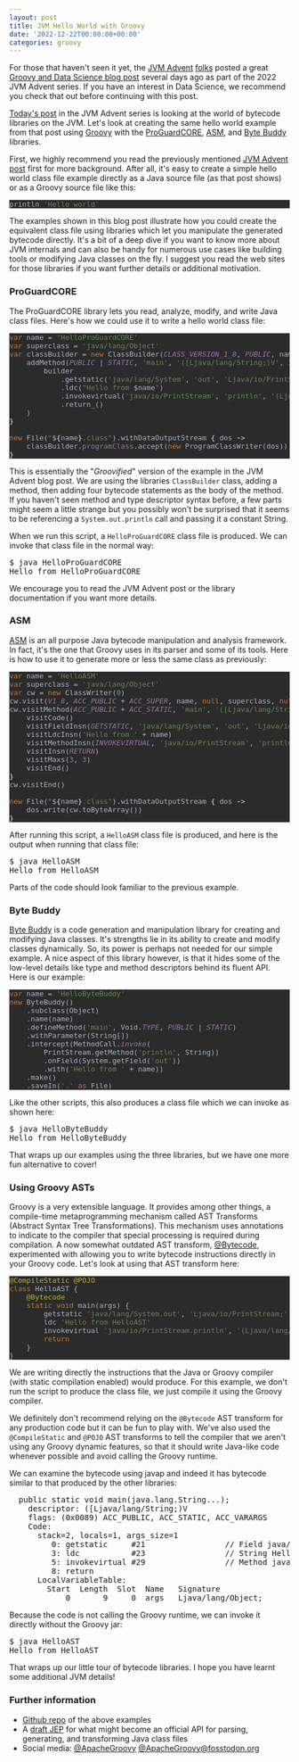 ```yaml
---
layout: post
title: JVM Hello World with Groovy
date: '2022-12-22T00:00:00+00:00'
categories: groovy
---
```

<p>For those that haven't seen it yet, the <a href="https://www.javaadvent.com/" target="_blank">JVM Advent</a> <a href="https://twitter.com/JavaAdvent" target="_blank">folks</a> posted a great <a href="https://www.javaadvent.com/2022/12/groovy-and-data-science.html" target="_blank">Groovy and Data Science blog post</a> several days ago as part of the 2022 JVM Advent series. If you have an interest in Data Science, we recommend you check that out before continuing with this post.</p><p><a href="https://www.javaadvent.com/2022/12/jvm-hello-world.html" target="_blank">Today's post</a> in the JVM Advent series is looking at the world of bytecode libraries on the JVM. Let's look at creating the same hello world example from that post using <a href="http://groovy-lang.org/index.html" target="_blank">Groovy</a> with the <a href="https://github.com/Guardsquare/proguard-core" target="_blank">ProGuardCORE</a>, <a href="https://asm.ow2.io/" target="_blank">ASM</a>, and <a href="https://bytebuddy.net/" target="_blank">Byte Buddy</a> libraries.</p><p>First, we highly recommend you read the previously mentioned <a href="https://www.javaadvent.com/2022/12/jvm-hello-world.html" target="_blank">JVM Advent post</a> first for more background. After all, it's easy to create a simple hello world class file example directly as a Java source file (as that post shows) or as a Groovy source file like this:</p>

<pre style="background-color:#2b2b2b;color:#a9b7c6;font-family:'JetBrains Mono',monospace;font-size:9.6pt;">println <span style="color:#6a8759;">'Hello world'<br></span></pre>

<p>The examples shown in this blog post illustrate how you could create the equivalent class file using libraries which let you manipulate the generated bytecode directly. It's a bit of a deep dive if you want to know more about JVM internals and can also be handy for numerous use cases like building tools or&nbsp;modifying Java classes on the fly. I suggest you read the web sites for those libraries if you want further details or additional motivation.</p>

<h3>ProGuardCORE</h3>

<p>The ProGuardCORE library lets you&nbsp;read, analyze, modify, and write Java class files. Here's how we could use it to write a hello world class file:</p>

<pre style="background-color:#2b2b2b;color:#a9b7c6;font-family:'JetBrains Mono',monospace;font-size:9.6pt;"><span style="color:#cc7832;">var </span>name = <span style="color:#6a8759;">'HelloProGuardCORE'<br></span><span style="color:#cc7832;">var </span>superclass = <span style="color:#6a8759;">'java/lang/Object'<br></span><span style="color:#cc7832;">var </span>classBuilder = <span style="color:#cc7832;">new </span>ClassBuilder(<span style="color:#9876aa;font-style:italic;">CLASS_VERSION_1_8</span>, <span style="color:#9876aa;font-style:italic;">PUBLIC</span>, name, superclass).tap <span style="font-weight:bold;">{<br></span><span style="font-weight:bold;">    </span>addMethod(<span style="color:#9876aa;font-style:italic;">PUBLIC </span>| <span style="color:#9876aa;font-style:italic;">STATIC</span>, <span style="color:#6a8759;">'main'</span>, <span style="color:#6a8759;">'([Ljava/lang/String;)V'</span>, <span style="color:#6897bb;">100</span>, builder -&gt;<br>        builder<br>            .getstatic(<span style="color:#6a8759;">'java/lang/System'</span>, <span style="color:#6a8759;">'out'</span>, <span style="color:#6a8759;">'Ljava/io/PrintStream;'</span>)<br>            .ldc(<span style="color:#6a8759;">"Hello from </span>$name<span style="color:#6a8759;">"</span>)<br>            .invokevirtual(<span style="color:#6a8759;">'java/io/PrintStream'</span>, <span style="color:#6a8759;">'println'</span>, <span style="color:#6a8759;">'(Ljava/lang/String;)V'</span>)<br>            .return_()<br>    )<br><span style="font-weight:bold;">}<br></span><span style="font-weight:bold;"><br></span><span style="color:#cc7832;">new </span>File(<span style="color:#6a8759;">"</span>$<span style="font-weight:bold;">{</span>name<span style="font-weight:bold;">}</span><span style="color:#6a8759;">.class"</span>).withDataOutputStream <span style="font-weight:bold;">{ </span>dos <span style="font-weight:bold;">-&gt;<br></span><span style="font-weight:bold;">    </span>classBuilder.<span style="color:#9876aa;">programClass</span>.accept(<span style="color:#cc7832;">new </span>ProgramClassWriter(dos))<br><span style="font-weight:bold;">}<br></span></pre>

<p>This is essentially the "<i>Groovified</i>" version of the example in the JVM Advent blog post. We are using the libraries <code>ClassBuilder</code> class, adding a method, then adding four bytecode statements as the body of the method. If you haven't seen method and type descriptor syntax before, a few parts might seem a little strange but you possibly won't be surprised that it seems to be referencing a <code>System.out.println</code> call and passing it a constant String.</p>
<p>When we run this script, a <code>HelloProGuardCORE</code> class file is produced. We can invoke that class file in the normal way:</p>
<pre>$ java HelloProGuardCORE
Hello from HelloProGuardCORE
</pre>

<p>We encourage you to read the JVM Advent post or the library documentation if you want more details.</p>

<h3>ASM</h3>

<p><a href="https://asm.ow2.io/" target="_blank">ASM</a> is an all purpose Java bytecode manipulation and analysis framework. In fact, it's the one that Groovy uses in its parser and some of its tools. Here is how to use it to generate more or less the same class as previously:</p>

<pre style="background-color:#2b2b2b;color:#a9b7c6;font-family:'JetBrains Mono',monospace;font-size:9.6pt;"><span style="color:#cc7832;">var </span>name = <span style="color:#6a8759;">'HelloASM'<br></span><span style="color:#cc7832;">var </span>superclass = <span style="color:#6a8759;">'java/lang/Object'<br></span><span style="color:#cc7832;">var </span>cw = <span style="color:#cc7832;">new </span>ClassWriter(<span style="color:#6897bb;">0</span>)<br>cw.visit(<span style="color:#9876aa;font-style:italic;">V1_8</span>, <span style="color:#9876aa;font-style:italic;">ACC_PUBLIC </span>+ <span style="color:#9876aa;font-style:italic;">ACC_SUPER</span>, name, <span style="color:#cc7832;">null</span>, superclass, <span style="color:#cc7832;">null</span>)<br>cw.visitMethod(<span style="color:#9876aa;font-style:italic;">ACC_PUBLIC </span>+ <span style="color:#9876aa;font-style:italic;">ACC_STATIC</span>, <span style="color:#6a8759;">'main'</span>, <span style="color:#6a8759;">'([Ljava/lang/String;)V'</span>, <span style="color:#cc7832;">null</span>, <span style="color:#cc7832;">null</span>).with <span style="font-weight:bold;">{<br></span><span style="font-weight:bold;">    </span>visitCode()<br>    visitFieldInsn(<span style="color:#9876aa;font-style:italic;">GETSTATIC</span>, <span style="color:#6a8759;">'java/lang/System'</span>, <span style="color:#6a8759;">'out'</span>, <span style="color:#6a8759;">'Ljava/io/PrintStream;'</span>)<br>    visitLdcInsn(<span style="color:#6a8759;">'Hello from ' </span>+ name)<br>    visitMethodInsn(<span style="color:#9876aa;font-style:italic;">INVOKEVIRTUAL</span>, <span style="color:#6a8759;">'java/io/PrintStream'</span>, <span style="color:#6a8759;">'println'</span>, <span style="color:#6a8759;">'(Ljava/lang/String;)V'</span>, <span style="color:#cc7832;">false</span>)<br>    visitInsn(<span style="color:#9876aa;font-style:italic;">RETURN</span>)<br>    visitMaxs(<span style="color:#6897bb;">3</span>, <span style="color:#6897bb;">3</span>)<br>    visitEnd()<br><span style="font-weight:bold;">}<br></span>cw.visitEnd()<br><br><span style="color:#cc7832;">new </span>File(<span style="color:#6a8759;">"</span>$<span style="font-weight:bold;">{</span>name<span style="font-weight:bold;">}</span><span style="color:#6a8759;">.class"</span>).withDataOutputStream <span style="font-weight:bold;">{ </span>dos <span style="font-weight:bold;">-&gt;<br></span><span style="font-weight:bold;">    </span>dos.write(cw.toByteArray())<br><span style="font-weight:bold;">}<br></span></pre>

<p>After running this script, a <code>HelloASM</code> class file is produced, and here is the output when running that class file:</p>
<pre>$ java HelloASM
Hello from HelloASM
</pre>

<p>Parts of the code should look familiar to the previous example.</p>

<h3>Byte Buddy</h3>

<p><a href="https://bytebuddy.net/" target="_blank">Byte Buddy</a> is a code generation and manipulation library for creating and modifying Java classes. It's strengths lie in its ability to create and modify classes dynamically. So, its power is perhaps not needed for our simple example. A nice aspect of this library however, is that it hides some of the low-level details like type and method descriptors behind its fluent API. Here is our example:<br></p>

<pre style="background-color:#2b2b2b;color:#a9b7c6;font-family:'JetBrains Mono',monospace;font-size:9.6pt;"><span style="color:#cc7832;">var </span>name = <span style="color:#6a8759;">'HelloByteBuddy'<br></span><span style="color:#cc7832;">new </span>ByteBuddy()<br>    .subclass(Object)<br>    .name(name)<br>    .defineMethod(<span style="color:#6a8759;">'main'</span>, Void.<span style="color:#9876aa;font-style:italic;">TYPE</span>, <span style="color:#9876aa;font-style:italic;">PUBLIC </span>| <span style="color:#9876aa;font-style:italic;">STATIC</span>)<br>    .withParameter(String[])<br>    .intercept(MethodCall.<span style="color:#9876aa;font-style:italic;">invoke</span>(<br>        PrintStream.getMethod(<span style="color:#6a8759;">'println'</span>, String))<br>        .onField(System.getField(<span style="color:#6a8759;">'out'</span>))<br>        .with(<span style="color:#6a8759;">'Hello from ' </span>+ name))<br>    .make()<br>    .saveIn(<span style="color:#6a8759;">'.' </span><span style="color:#cc7832;">as </span>File)<br></pre>

<p>Like the other scripts, this also produces a class file which we can invoke as shown here:</p>
<pre>$ java HelloByteBuddy
Hello from HelloByteBuddy
</pre>

<p>That wraps up our examples using the three libraries, but we have one more fun
alternative to cover!</p>

<h3>Using Groovy ASTs</h3>

<p>Groovy is a very extensible language. It provides among other things, a compile-time
metaprogramming mechanism called AST Transforms (Abstract Syntax Tree Transformations). This mechanism uses annotations to indicate to the compiler that special processing is required during compilation. A now somewhat outdated AST transform, <a href="https://github.com/melix/groovy-bytecode-ast" target="_blank">@Bytecode</a>, experimented with allowing you to write bytecode instructions directly in your Groovy code. Let's look at using that AST transform here:</p>

<pre style="background-color:#2b2b2b;color:#a9b7c6;font-family:'JetBrains Mono',monospace;font-size:9.6pt;"><span style="color:#bbb529;">@CompileStatic @POJO<br></span><span style="color:#cc7832;">class </span>HelloAST {<br>    <span style="color:#bbb529;">@Bytecode<br></span><span style="color:#bbb529;">    </span><span style="color:#cc7832;">static void </span>main(args) {<br>        getstatic <span style="color:#6a8759;">'java/lang/System.out'</span>, <span style="color:#6a8759;">'Ljava/io/PrintStream;'<br></span><span style="color:#6a8759;">        </span>ldc <span style="color:#6a8759;">'Hello from HelloAST'<br></span><span style="color:#6a8759;">        </span>invokevirtual <span style="color:#6a8759;">'java/io/PrintStream.println'</span>, <span style="color:#6a8759;">'(Ljava/lang/String;)V'<br></span><span style="color:#6a8759;">        </span><span style="color:#cc7832;">return<br></span><span style="color:#cc7832;">    </span>}<br>}<br></pre>

<p>We are writing directly the instructions that the Java or Groovy compiler (with static compilation enabled) would produce. For this example, we don't run the script to produce the class file, we just compile it using the Groovy compiler.</p><p>We definitely don't recommend relying on the <code>@Bytecode</code> AST transform for any production code but it can be fun to play with. We've also used the <code>@CompileStatic</code> and <code>@POJO</code> AST transforms to tell the compiler that we aren't using any Groovy dynamic features, so that it should write Java-like code whenever possible and avoid calling the Groovy runtime.</p><p>We can examine the bytecode using javap and indeed it has bytecode similar to that produced by the other libraries:</p>

<pre>  public static void main(java.lang.String...);
    descriptor: ([Ljava/lang/String;)V
    flags: (0x0089) ACC_PUBLIC, ACC_STATIC, ACC_VARARGS
    Code:
      stack=2, locals=1, args_size=1
         0: getstatic     #21                 // Field java/lang/System.out:Ljava/io/PrintStream;
         3: ldc           #23                 // String Hello from HelloAST
         5: invokevirtual #29                 // Method java/io/PrintStream.println:(Ljava/lang/String;)V
         8: return
      LocalVariableTable:
        Start  Length  Slot  Name   Signature
            0       9     0  args   Ljava/lang/Object;
</pre>
<p>Because the code is not calling the Groovy runtime, we can invoke it directly without the Groovy jar:</p>
<pre>$ java HelloAST
Hello from HelloAST
</pre>

<p>That wraps up our little tour of bytecode libraries. I hope you have learnt some additional JVM details!</p>

<h3>Further information</h3>

<ul>
<li><a href="https://github.com/paulk-asert/bytecode-fun" target="_blank">Github repo</a> of the above examples</li><li>A <a href="https://openjdk.org/jeps/8280389" target="_blank">draft JEP</a> for what might become an official API for parsing, generating, and transforming Java class files</li>
<li>Social media:&nbsp;<a href="https://twitter.com/ApacheGroovy" target="_blank">@ApacheGroovy</a> <a href="https://fosstodon.org/@ApacheGroovy" target="_blank">@ApacheGroovy@fosstodon.org</a></li>
</ul>
